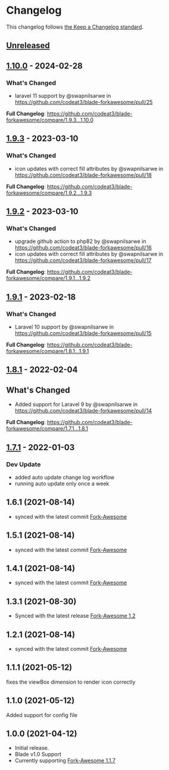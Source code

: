 # Changelog

This changelog follows [the Keep a Changelog standard](https://keepachangelog.com).

## [Unreleased](https://github.com/codeat3/blade-forkawesome/compare/1.10.0...HEAD)

## [1.10.0](https://github.com/codeat3/blade-forkawesome/compare/1.9.3...1.10.0) - 2024-02-28

### What's Changed

* laravel 11 support by @swapnilsarwe in https://github.com/codeat3/blade-forkawesome/pull/25

**Full Changelog**: https://github.com/codeat3/blade-forkawesome/compare/1.9.3...1.10.0

## [1.9.3](https://github.com/codeat3/blade-forkawesome/compare/1.9.2...1.9.3) - 2023-03-10

### What's Changed

- icon updates with correct fill attributes by @swapnilsarwe in https://github.com/codeat3/blade-forkawesome/pull/18

**Full Changelog**: https://github.com/codeat3/blade-forkawesome/compare/1.9.2...1.9.3

## [1.9.2](https://github.com/codeat3/blade-forkawesome/compare/1.9.1...1.9.2) - 2023-03-10

### What's Changed

- upgrade github action to php82 by @swapnilsarwe in https://github.com/codeat3/blade-forkawesome/pull/16
- icon updates with correct fill attributes by @swapnilsarwe in https://github.com/codeat3/blade-forkawesome/pull/17

**Full Changelog**: https://github.com/codeat3/blade-forkawesome/compare/1.9.1...1.9.2

## [1.9.1](https://github.com/codeat3/blade-forkawesome/compare/1.8.1...1.9.1) - 2023-02-18

### What's Changed

- Laravel 10 support by @swapnilsarwe in https://github.com/codeat3/blade-forkawesome/pull/15

**Full Changelog**: https://github.com/codeat3/blade-forkawesome/compare/1.8.1...1.9.1

## [1.8.1](https://github.com/codeat3/blade-forkawesome/compare/1.7.1...1.8.1) - 2022-02-04

## What's Changed

- Added support for Laravel 9 by @swapnilsarwe in https://github.com/codeat3/blade-forkawesome/pull/14

**Full Changelog**: https://github.com/codeat3/blade-forkawesome/compare/1.7.1...1.8.1

## [1.7.1](https://github.com/codeat3/blade-forkawesome/compare/1.6.1...1.7.1) - 2022-01-03

### Dev Update

- added auto update change log workflow
- running auto update only once a week

## 1.6.1 (2021-08-14)

- synced with the latest commit [Fork-Awesome](https://github.com/ForkAwesome/Fork-Awesome/commit/289abef958b8fc7c2541419a9d521655e225feab)

## 1.5.1 (2021-08-14)

- synced with the latest commit [Fork-Awesome](https://github.com/ForkAwesome/Fork-Awesome/commit/93e5d24a48674064fe75610ba0cbe66104a981d4)

## 1.4.1 (2021-08-14)

- synced with the latest commit [Fork-Awesome](https://github.com/ForkAwesome/Fork-Awesome/commit/6865961ec88c85d7fb5a90846ae7451eaf539522)

## 1.3.1 (2021-08-30)

- Synced with the latest release [Fork-Awesome 1.2](https://github.com/ForkAwesome/Fork-Awesome/releases/tag/1.2)

## 1.2.1 (2021-08-14)

- synced with the latest commit   [Fork-Awesome](https://github.com/ForkAwesome/Fork-Awesome/commit/2c7fd6c528c17006419d4f6c633ff561e5bb0ec4)

## 1.1.1 (2021-05-12)

fixes the viewBox dimension to render icon correctly

## 1.1.0 (2021-05-12)

Added support for config file

## 1.0.0 (2021-04-12)

- Initial release.
- Blade v1.0 Support
- Currently supporting [Fork-Awesome 1.1.7](https://github.com/ForkAwesome/Fork-Awesome/releases/tag/1.1.7)

